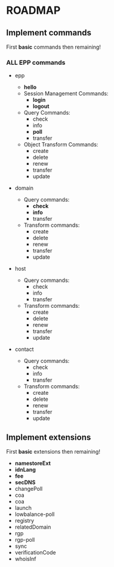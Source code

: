 # ROADMAP


## Implement commands

First **basic** commands then remaining!

### ALL EPP commands

- epp
    - **hello**
    - Session Management Commands:
        - **login**
        - **logout**
    - Query Commands:
        - check
        - info
        - **poll**
        - transfer
    - Object Transform Commands:
        - create
        - delete
        - renew
        - transfer
        - update
    
- domain
    - Query commands:  
        - **check**
        - **info**
        - transfer  
    - Transform commands:
        - create
        - delete
        - renew
        - transfer
        - update
    
- host
    - Query commands:  
        - check
        - info
        - transfer  
    - Transform commands:
        - create
        - delete
        - renew
        - transfer
        - update

- contact
    - Query commands:  
        - check
        - info
        - transfer  
    - Transform commands:
        - create
        - delete
        - renew
        - transfer
        - update

## Implement extensions

First **basic** extensions then remaining!

- **namestoreExt**
- **idnLang**
- **fee**
- **secDNS**
- changePoll
- coa
- coa
- launch
- lowbalance-poll
- registry
- relatedDomain
- rgp
- rgp-poll
- sync
- verificationCode
- whoisInf

